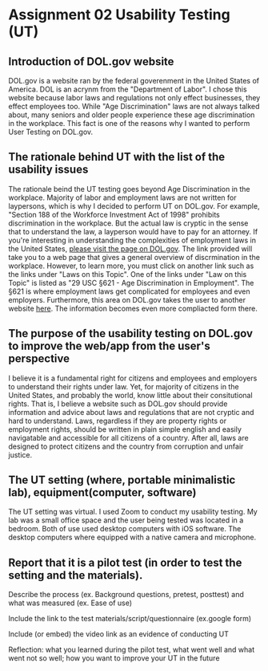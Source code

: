 # Assignment 02 Usability Testing (UT)

## Introduction of DOL.gov website
DOL.gov is a website ran by the federal goverenment in the United States of America.  DOL is an acrynm from the "Department of Labor".  I chose this website because labor laws and regulations not only effect businesses, they effect employees too.  While "Age Discrimination" laws are not always talked about, many seniors and older people experience these age discrimination in the workplace.  This fact is one of the reasons why I wanted to perform User Testing on DOL.gov.  

## The rationale behind UT with the list of the usability issues
The rationale beind the UT testing goes beyond Age Discrimination in the workplace.  Majority of labor and employment laws are not written for laypersons, which is why I decided to perform UT on DOL.gov.  For example, "Section 188 of the Workforce Investment Act of 1998" prohibits discrimination in the workplace.  But the actual law is cryptic in the sense that to understand the law, a layperson would have to pay for an attorney.  If you're interesting in understanding the complexities of employment laws in the United States, <a href="https://www.dol.gov/general/topic/discrimination/agedisc" aria-label="DOL.gov discrimination page">please visit the page on DOL.gov</a>.  The link provided will take you to a web page that gives a general overview of discrmination in the workplace.  However, to learn more, you must click on another link such as the links under "Laws on this Topic". One of the links under "Law on this Topic" is listed as "29 USC §621 - Age Discrimination in Employment".  The §621 is where employment laws get complicated for employees and even employers.  Furthermore, this area on DOL.gov takes the user to another website <a href="https://uscode.house.gov/view.xhtml?req=granuleid:USC-prelim-title29-section621&num=0&edition=prelim" aria-label="External link example from DOL.gov">here</a>.  The information becomes even more compliacted form there.

## The purpose of the usability testing on DOL.gov to improve the web/app from the user's perspective
I believe it is a fundamental right for citizens and employees and employers to understand their rights under law.  Yet, for majority of citizens in the United States, and probably the world, know little about their consitutional rights.  That is, I believe a website such as DOL.gov should provide information and advice about laws and regulations that are not cryptic and hard to understand.  Laws, regardless if they are property rights or employment rights, should be written in plain simple english and easily navigatable and accessible for all citizens of a country.  After all, laws are designed to protect citizens and the country from corruption and unfair justice.  

## The UT setting (where, portable minimalistic lab), equipment(computer, software)
The UT setting was virtual.  I used Zoom to conduct my usability testing.  My lab was a small office space and the user being tested was located in a bedroom.  Both of use used desktop computers with iOS software.  The desktop computers where equipped with a native camera and microphone. 

## Report that it is a pilot test (in order to test the setting and the materials).

Describe the process (ex. Background questions, pretest, posttest) and what was measured (ex. Ease of use)

Include the link to the test materials/script/questionnaire (ex.google form)

Include (or embed) the video link as an evidence of conducting UT

Reflection: what you learned during the pilot test, what went well and what went not so well; how you want to improve your UT in the future

